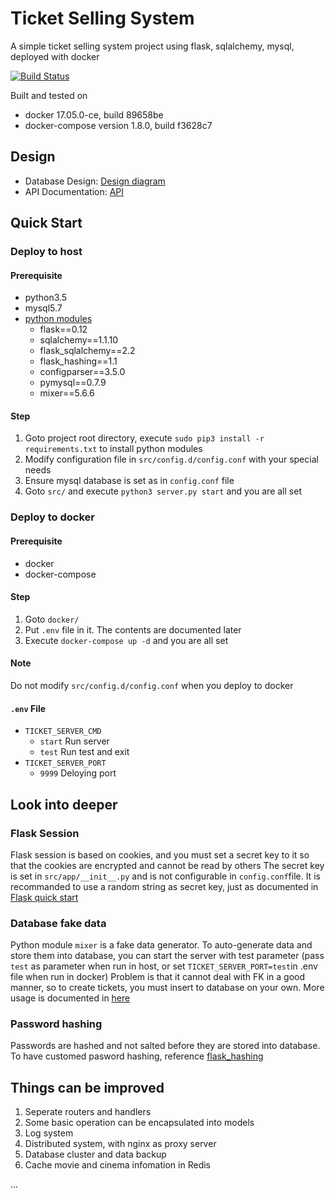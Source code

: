 # Ticket Selling System

A simple ticket selling system project using flask, sqlalchemy, mysql, deployed with docker

[![Build Status](https://travis-ci.org/tommyleo2/ticket-selling-system.svg?branch=master)](https://travis-ci.org/tommyleo2/ticket-selling-system)

Built and tested on 
- docker 17.05.0-ce, build 89658be
- docker-compose version 1.8.0, build f3628c7


## Design

- Database Design: [Design diagram](doc/database_design.md)
- API Documentation: [API](doc/API_doc.md) 

## Quick Start

### Deploy to host

#### Prerequisite

- python3.5
- mysql5.7
- [python modules](requirements.txt)
    - flask==0.12
    - sqlalchemy==1.1.10
    - flask_sqlalchemy==2.2
    - flask_hashing==1.1
    - configparser==3.5.0
    - pymysql==0.7.9
    - mixer==5.6.6
 
#### Step

1. Goto project root directory, execute `sudo pip3 install -r requirements.txt` to install python modules
2. Modify configuration file in `src/config.d/config.conf` with your special needs
3. Ensure mysql database is set as in `config.conf` file
4. Goto `src/` and execute `python3 server.py start` and you are all set
     
### Deploy to docker

#### Prerequisite

- docker
- docker-compose
   
#### Step

1. Goto `docker/`
2. Put `.env` file in it. The contents are documented later
3. Execute `docker-compose up -d` and you are all set

#### Note

Do not modify `src/config.d/config.conf` when you deploy to docker

#### `.env` File

- `TICKET_SERVER_CMD`
    - `start`
      Run server
    - `test`
      Run test and exit
- `TICKET_SERVER_PORT`
    - `9999`
      Deloying port

## Look into deeper

### Flask Session

Flask session is based on cookies, and you must set a secret key to it so that the cookies are encrypted and cannot be read by others
The secret key is set in `src/app/__init__.py` and is not configurable in `config.conf`file. It is recommanded to use a random string as secret key, just as documented in [Flask quick start](http://flask.pocoo.org/docs/0.12/quickstart/#sessions)

### Database fake data

Python module `mixer` is a fake data generator. To auto-generate data and store them into database, you can start the server with test parameter (pass `test` as parameter when run in host, or set `TICKET_SERVER_PORT=test`in .env file when run in docker)
Problem is that it cannot deal with FK in a good manner, so to create tickets, you must insert to database on your own.
More usage is documented in [here](https://mixer.readthedocs.io/en/latest/quickstart.html#sqlalchemy-orm)

### Password hashing

Passwords are hashed and not salted before they are stored into database. To have customed pasword hashing, reference [flask_hashing](http://flask-hashing.readthedocs.io/en/latest/)

## Things can be improved

1. Seperate routers and handlers
2. Some basic operation can be encapsulated into models
3. Log system
4. Distributed system, with nginx as proxy server
5. Database cluster and data backup
6. Cache movie and cinema infomation in Redis

...